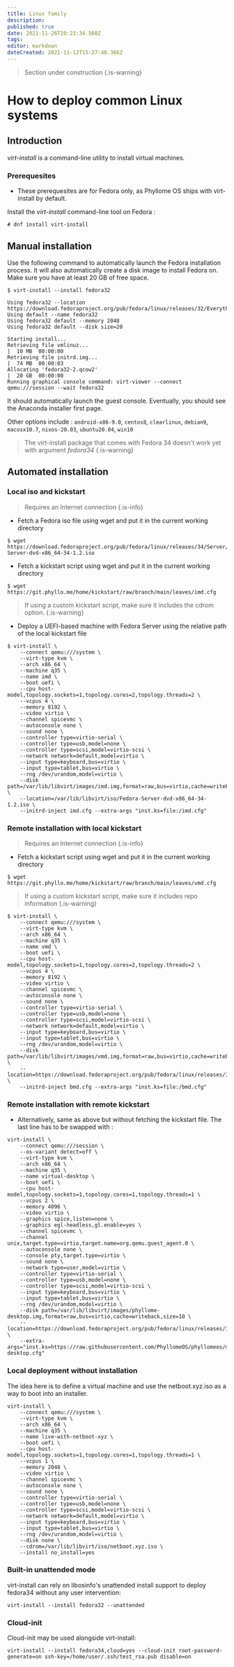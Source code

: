 ```yaml
---
title: Linux family
description: 
published: true
date: 2021-11-26T20:23:34.560Z
tags: 
editor: markdown
dateCreated: 2021-11-12T15:27:40.366Z
---
```


> Section under construction
{.is-warning}

# How to deploy common Linux systems

## Introduction

*virt-install* is a command-line utility to install virtual machines. 

### Prerequesites 

* These prerequesites are for Fedora only, as Phyllome OS ships with virt-install by default.

Install the *virt-install* command-line tool on Fedora :

```
# dnf install virt-install
```

## Manual installation

Use the following command to automatically launch the Fedora installation process. It will also automatically create a disk image to install Fedora on. Make sure you have at least 20 GB of free space.

```
$ virt-install --install fedora32

Using fedora32 --location https://download.fedoraproject.org/pub/fedora/linux/releases/32/Everything/x86_64/os
Using default --name fedora32
Using fedora32 default --memory 2048
Using fedora32 default --disk size=20

Starting install...
Retrieving file vmlinuz...                                                                             |  10 MB  00:00:00     
Retrieving file initrd.img...                                                                          |  74 MB  00:00:03     
Allocating 'fedora32-2.qcow2'                                                                          |  20 GB  00:00:00     
Running graphical console command: virt-viewer --connect qemu:///session --wait fedora32
```

It should automatically launch the guest console. Eventually, you should see the Anaconda installer first page.

Other options include : `android-x86-9.0`, `centos8`, `clearlinux`, `debian9`, `macosx10.7`, `nixos-20.03`, `ubuntu20.04`, `win10`

> The virt-install package that comes with Fedora 34 doesn't work yet with argument *fedora34*
{.is-warning}

## Automated installation 

### Local iso and kickstart

> Requires an Internet connection
{.is-info}

* Fetch a Fedora iso file using wget and put it in the current working directory

```
$ wget https://download.fedoraproject.org/pub/fedora/linux/releases/34/Server/x86_64/iso/Fedora-Server-dvd-x86_64-34-1.2.iso
```

* Fetch a kickstart script using wget and put it in the current working directory

```
$ wget https://git.phyllo.me/home/kickstart/raw/branch/main/leaves/imd.cfg 
```

> If using a custom kickstart script, make sure it includes the cdrom option.
{.is-warning}


* Deploy a UEFI-based machine with Fedora Server using the relative path of the local kickstart file

```
$ virt-install \
    --connect qemu:///system \
    --virt-type kvm \
    --arch x86_64 \
    --machine q35 \
    --name imd \
    --boot uefi \
    --cpu host-model,topology.sockets=1,topology.cores=2,topology.threads=2 \
    --vcpus 4 \
    --memory 8192 \
    --video virtio \
    --channel spicevmc \
    --autoconsole none \
    --sound none \
    --controller type=virtio-serial \
    --controller type=usb,model=none \
    --controller type=scsi,model=virtio-scsi \
    --network network=default,model=virtio \
    --input type=keyboard,bus=virtio \
    --input type=tablet,bus=virtio \
    --rng /dev/urandom,model=virtio \
    --disk path=/var/lib/libvirt/images/imd.img,format=raw,bus=virtio,cache=writeback,size=5 \
    --location=/var/lib/libvirt/iso/Fedora-Server-dvd-x86_64-34-1.2.iso \
    --initrd-inject imd.cfg --extra-args "inst.ks=file:/imd.cfg"
```
### Remote installation with local kickstart

> Requires an Internet connection
{.is-info}

* Fetch a kickstart script using wget and put it in the current working directory

```
$ wget https://git.phyllo.me/home/kickstart/raw/branch/main/leaves/vmd.cfg 
```

> If using a custom kickstart script, make sure it includes repo information
{.is-warning}

```
$ virt-install \
    --connect qemu:///system \
    --virt-type kvm \
    --arch x86_64 \
    --machine q35 \
    --name vmd \
    --boot uefi \
    --cpu host-model,topology.sockets=1,topology.cores=2,topology.threads=2 \
    --vcpus 4 \
    --memory 8192 \
    --video virtio \
    --channel spicevmc \
    --autoconsole none \
    --sound none \
    --controller type=virtio-serial \
    --controller type=usb,model=none \
    --controller type=scsi,model=virtio-scsi \
    --network network=default,model=virtio \
    --input type=keyboard,bus=virtio \
    --input type=tablet,bus=virtio \
    --rng /dev/urandom,model=virtio \
    --disk path=/var/lib/libvirt/images/vmd.img,format=raw,bus=virtio,cache=writeback,size=5 \
    --location=https://download.fedoraproject.org/pub/fedora/linux/releases/34/Everything/x86_64/os/ \
    --initrd-inject bmd.cfg --extra-args "inst.ks=file:/bmd.cfg"
```

### Remote installation with remote kickstart

* Alternatively, same as above but without fetching the kickstart file. The last line has to be swapped with : 

``` 
virt-install \
    --connect qemu:///session \
    --os-variant detect=off \
    --virt-type kvm \
    --arch x86_64 \
    --machine q35 \
    --name virtual-desktop \
    --boot uefi \
    --cpu host-model,topology.sockets=1,topology.cores=1,topology.threads=1 \
    --vcpus 2 \
    --memory 4096 \
    --video virtio \
    --graphics spice,listen=none \
    --graphics egl-headless,gl.enable=yes \
    --channel spicevmc \
    --channel unix,target.type=virtio,target.name=org.qemu.guest_agent.0 \
    --autoconsole none \
    --console pty,target.type=virtio \
    --sound none \
    --network type=user,model=virtio \
    --controller type=virtio-serial \
    --controller type=usb,model=none \
    --controller type=scsi,model=virtio-scsi \
    --input type=keyboard,bus=virtio \
    --input type=tablet,bus=virtio \
    --rng /dev/urandom,model=virtio \
    --disk path=/var/lib/libvirt/images/phyllome-desktop.img,format=raw,bus=virtio,cache=writeback,size=10 \
    --location=https://download.fedoraproject.org/pub/fedora/linux/releases/35/Everything/x86_64/os/ \
    --extra-args="inst.ks=https://raw.githubusercontent.com/PhyllomeOS/phyllomeos/main/leaves/virtual-desktop.cfg"
```

### Local deployment without installation

The idea here is to define a virtual machine and use the netboot.xyz.iso as a way to boot into an installer. 

```
virt-install \
    --connect qemu:///system \
    --virt-type kvm \
    --arch x86_64 \
    --machine q35 \
    --name live-with-netboot-xyz \
    --boot uefi \
    --cpu host-model,topology.sockets=1,topology.cores=1,topology.threads=1 \
    --vcpus 1 \
    --memory 2048 \
    --video virtio \
    --channel spicevmc \
    --autoconsole none \
    --sound none \
    --controller type=virtio-serial \
    --controller type=usb,model=none \
    --controller type=scsi,model=virtio-scsi \
    --network network=default,model=virtio \
    --input type=keyboard,bus=virtio \
    --input type=tablet,bus=virtio \
    --rng /dev/urandom,model=virtio \
    --disk none \
    --cdrom=/var/lib/libvirt/iso/netboot.xyz.iso \
    --install no_install=yes
```

### Built-in unattended mode

virt-install can rely on libosinfo's unattended install support to deploy fedora34 without any user intervention:

`virt-install --install fedora32 --unattended`

### Cloud-init

Cloud-init may be used alongside virt-install:

`virt-install --install fedora34,cloud=yes --cloud-init root-password-generate=on ssh-key=/home/user/.ssh/test_rsa.pub disable=on`